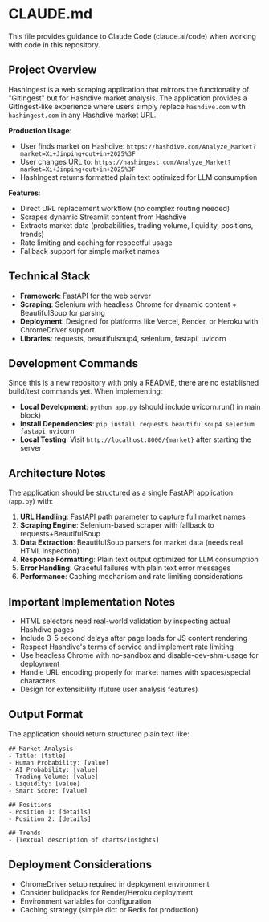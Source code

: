 # CLAUDE.md

This file provides guidance to Claude Code (claude.ai/code) when working with code in this repository.

## Project Overview

HashIngest is a web scraping application that mirrors the functionality of "GitIngest" but for Hashdive market analysis. The application provides a GitIngest-like experience where users simply replace `hashdive.com` with `hashingest.com` in any Hashdive market URL.

**Production Usage**:
- User finds market on Hashdive: `https://hashdive.com/Analyze_Market?market=Xi+Jinping+out+in+2025%3F`
- User changes URL to: `https://hashingest.com/Analyze_Market?market=Xi+Jinping+out+in+2025%3F`
- HashIngest returns formatted plain text optimized for LLM consumption

**Features**:
- Direct URL replacement workflow (no complex routing needed)
- Scrapes dynamic Streamlit content from Hashdive
- Extracts market data (probabilities, trading volume, liquidity, positions, trends)
- Rate limiting and caching for respectful usage
- Fallback support for simple market names

## Technical Stack

- **Framework**: FastAPI for the web server
- **Scraping**: Selenium with headless Chrome for dynamic content + BeautifulSoup for parsing
- **Deployment**: Designed for platforms like Vercel, Render, or Heroku with ChromeDriver support
- **Libraries**: requests, beautifulsoup4, selenium, fastapi, uvicorn

## Development Commands

Since this is a new repository with only a README, there are no established build/test commands yet. When implementing:

- **Local Development**: `python app.py` (should include uvicorn.run() in main block)
- **Install Dependencies**: `pip install requests beautifulsoup4 selenium fastapi uvicorn`
- **Local Testing**: Visit `http://localhost:8000/{market}` after starting the server

## Architecture Notes

The application should be structured as a single FastAPI application (`app.py`) with:

1. **URL Handling**: FastAPI path parameter to capture full market names
2. **Scraping Engine**: Selenium-based scraper with fallback to requests+BeautifulSoup
3. **Data Extraction**: BeautifulSoup parsers for market data (needs real HTML inspection)
4. **Response Formatting**: Plain text output optimized for LLM consumption
5. **Error Handling**: Graceful failures with plain text error messages
6. **Performance**: Caching mechanism and rate limiting considerations

## Important Implementation Notes

- HTML selectors need real-world validation by inspecting actual Hashdive pages
- Include 3-5 second delays after page loads for JS content rendering
- Respect Hashdive's terms of service and implement rate limiting
- Use headless Chrome with no-sandbox and disable-dev-shm-usage for deployment
- Handle URL encoding properly for market names with spaces/special characters
- Design for extensibility (future user analysis features)

## Output Format

The application should return structured plain text like:
```
## Market Analysis
- Title: [title]
- Human Probability: [value]
- AI Probability: [value]
- Trading Volume: [value]
- Liquidity: [value]
- Smart Score: [value]

## Positions
- Position 1: [details]
- Position 2: [details]

## Trends
- [Textual description of charts/insights]
```

## Deployment Considerations

- ChromeDriver setup required in deployment environment
- Consider buildpacks for Render/Heroku deployment
- Environment variables for configuration
- Caching strategy (simple dict or Redis for production)